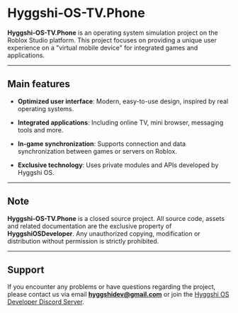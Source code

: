 # Hyggshi-OS-TV.Phone

**Hyggshi-OS-TV.Phone** is an operating system simulation project on the Roblox Studio platform. This project focuses on providing a unique user experience on a "virtual mobile device" for integrated games and applications.

---

## Main features

- **Optimized user interface**: Modern, easy-to-use design, inspired by real operating systems.

- **Integrated applications**: Including online TV, mini browser, messaging tools and more.

- **In-game synchronization**: Supports connection and data synchronization between games or servers on Roblox.

- **Exclusive technology**: Uses private modules and APIs developed by Hyggshi OS.

---

## Note

**Hyggshi-OS-TV.Phone** is a closed source project. All source code, assets and related documentation are the exclusive property of **HyggshiOSDeveloper**. Any unauthorized copying, modification or distribution without permission is strictly prohibited.

---

## Support

If you encounter any problems or have questions regarding the project, please contact us via email **hyggshidev@gmail.com** or join the [Hyggshi OS Developer Discord Server](https://discord.gg/PZuDkFzJtc).
